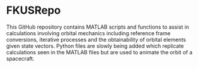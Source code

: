 # FKUSRepo

This GitHub repository contains MATLAB scripts and functions to assist in calculations involving orbital mechanics including reference frame conversions, iterative processes and the obtainability of orbital elements given state vectors. Python files are slowly being added which replicate calculations seen in the MATLAB files but are used to animate the orbit of a spacecraft. 
